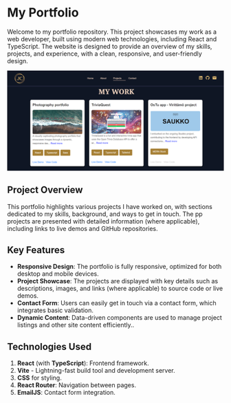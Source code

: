 # My Portfolio

Welcome to my portfolio repository. This project showcases my work as a web developer, built using modern web technologies, including React and TypeScript. The website is designed to provide an overview of my skills, projects, and experience, with a clean, responsive, and user-friendly design.

                                     
![Projects page](/public/assets/desktop-view.png)

## Project Overview

This portfolio highlights various projects I have worked on, with sections dedicated to my skills, background, and ways to get in touch. The pp projects are presented with detailed information (where applicable), including links to live demos and GitHub repositories.

## Key Features

- **Responsive Design**: The portfolio is fully responsive, optimized for both desktop and mobile devices.
- **Project Showcase**: The projects are displayed with key details such as descriptions, images, and links (where applicable) to source code or live demos.
- **Contact Form**: Users can easily get in touch via a contact form, which integrates basic validation.
- **Dynamic Content**: Data-driven components are used to manage project listings and other site content efficiently..

## Technologies Used

1. **React** (with **TypeScript**): Frontend framework.
2. **Vite** - Lightning-fast build tool and development server.
3. **CSS** for styling.
4. **React Router**: Navigation between pages.
5. **EmailJS**: Contact form integration.
